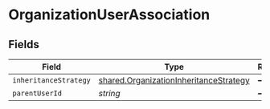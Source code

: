 # OrganizationUserAssociation


## Fields

| Field                                                                                            | Type                                                                                             | Required                                                                                         | Description                                                                                      |
| ------------------------------------------------------------------------------------------------ | ------------------------------------------------------------------------------------------------ | ------------------------------------------------------------------------------------------------ | ------------------------------------------------------------------------------------------------ |
| `inheritanceStrategy`                                                                            | [shared.OrganizationInheritanceStrategy](../../models/shared/organizationinheritancestrategy.md) | :heavy_minus_sign:                                                                               | N/A                                                                                              |
| `parentUserId`                                                                                   | *string*                                                                                         | :heavy_minus_sign:                                                                               | N/A                                                                                              |